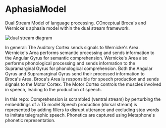 # AphasiaModel
Dual Stream Model of language processing. COnceptual Broca's and Wernicke's aphasia model within the dual stream framework.

![dual stream diagram](https://github.com/BabaJaguska/AphasiaModel/assets/10914239/7ce24305-ff2b-4e1b-8fd9-4d23b20f065d)

In general: 
The Auditory Cortex sends signals to Wernicke's Area.
Wernicke's Area performs semantic processing and sends information to the Angular Gyrus for semantic comprehension.
Wernicke's Area also performs phonological processing and sends information to the Supramarginal Gyrus for phonological comprehension.
Both the Angular Gyrus and Supramarginal Gyrus send their processed information to Broca's Area.
Broca's Area is responsible for speech production and sends signals to the Motor Cortex.
The Motor Cortex controls the muscles involved in speech, leading to the production of speech.

In this repo:
Comprehension is scrambled (ventral stream) by perturbing the embeddings of a T5 model
Speech production (dorsal stream) is represented by adding fillers to disrupt utterance and excluding stop words to imitate telegraphic speech.
Phonetics are captured using Metaphone's phonetic representation.

